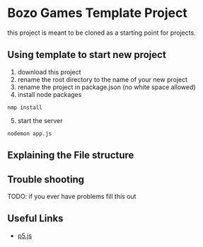 # Bozo Games Template Project
this project is meant to be cloned as a starting point for projects.

## Using template to start new project

1. download this project
2. rename the root directory to the name of your new project
3. rename the project in package.json (no white space allowed)
4. install node packages
```
nmp install
```
5. start the server
```
nodemon app.js
```



## Explaining the File structure

## Trouble shooting
TODO: if you ever have problems fill this out
## Useful Links
 - [p5.js](5js.org/reference/)


